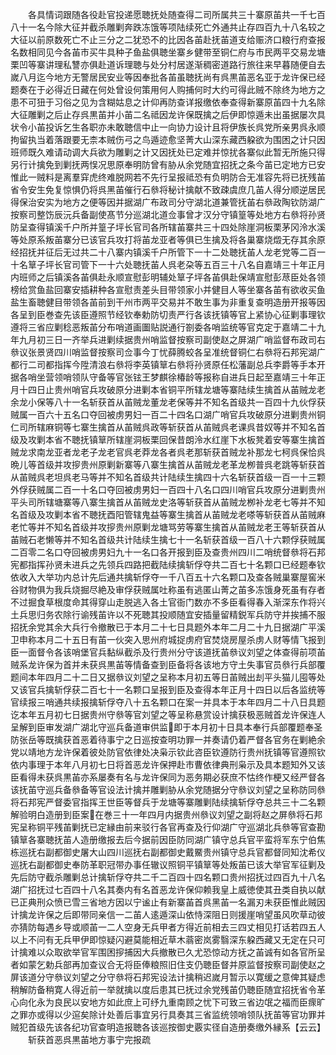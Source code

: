 <!-- { "loadSidebar": true } -->
　　各具情词跟随各役赴官投递愿聴抚处随查得二司所属共三十寨原苖共一千七百八十一名今除大征并截杀雕剿奔跌冻饿等项陆续死亡外通共止存四百九十八名较之大征以前原数死亡不止三分之二犹恐不的比因各苖赴抚苖道支给赈济口粮行府查报名数相同见今各苖市买牛具种子鱼盐俱聴坐寨乡健带至铜仁府与市民两平交易龙塘栗凹等寨讲理私讐亦俱赴道诉理聴与处分村居遂渐稠密道路行旅往来早暮随便自去嵗八月迄今地方无警居民安业等因奉批各苖虽聴抚尚有呉黒苖恶名亚于龙许保已经题奏在于必得近日藏在何处曾设何策用何人购捕何时大约可得此贼不除终为地方之患不可狃于习俗之见为含糊姑息之计仰再防查详报缴依奉查得新寨原苖四十九名除大征雕剿之后止存呉黒苖并小苖二名祗因龙许保既擒之后伊即惊遁未出虽据屡次具状令小苖投诉乞生各职亦未敢聴信中止一向协力设计且将伊族长呉党所亲男呉永顺拘留执当着落跟要无柰本贼伤弓之鸟遁迹愈坚菁大山深东藏西躱欲为围困之计只因班师既久难请动调大兵欲为雕剿之计又因抚处已定难并惊扰各寨似此暂无所施只得另行计擒免到剿抚两悮况思原奉明防曾有胁从余党随宜招抚之条今苖已定地方已安惟此一贼料是离羣穽虎终难脱网若不先行呈报祗恐有负明防合无准容先将已抚残苖省令安生免复惊惧仍将呉黑苖催行石叅将秘计擒献不致疎虞庶几苖人得分顺逆居民得保治安实为地方之便等因并据湖广布政司分守湖北道兼管抚苖右叅政陶钦防湖广按察司整饬辰沅兵备副使髙节分巡湖北道佥事曾才汉分守镇篁等处地方右叅将孙贤防呈查得镇溪千户所并篁子坪长官司各所辖苖寨共三十四处除崖洞板栗茅冈泠水溪等处原系叛苖寨分已该官兵攻打将苖龙亚者等俱已生擒及将各巢寨烧燬无存其余原经招抚并征后无过共二十八寨内镇溪千户所管下一十二处聴抚苖人龙老党等二百一十名筸子坪长官司管下一十六处聴抚苖人呉老朶等五百三十八名自嘉靖三十年正月内班师之后镇溪各苖俱赴永顺宣慰彭明辅处筸子坪各苖俱赴保靖宣慰彭荩臣处各领榜给赏鱼盐回寨安插耕种各宣慰责差头目带领家小并健目人等坐寨各苖有欲收买鱼盐生畜聴健目带领各苖前到干州市两平交易并不敢生事为非重复查明造册开报等因各呈到臣巻查先该臣遵照节经钦奉勅防切责严行各该抚镇等官上紧协心征剿事理钦遵将三省应剿稔恶叛苖分布哨道画圗贴説通行劄委各哨监统等官克定于嘉靖二十九年九月初三日一齐举兵进剿续据贵州哨监督按察司副使赵之屏湖广哨监督布政司右叅议张景贤四川哨监督按察司佥事今丁忧薛腾蛟各呈准统督铜仁右叅将石邦宪湖广都行二司都指挥今陞清浪右叅将李英镇筸右叅将孙贤原任松藩副总兵李爵等手本开据各哨坐营领哨领队守备等官张铉王梦麒徐椿龄等报称自进兵日起至嘉靖三十年正月十四日止贵州哨官兵攻破原分进剿本省铜平所辖龙塘等寨陆续生擒首从苖贼龙老余龙小保等八十一名斩获首从苖贼龙董龙老保等并不知名首级共一百四十九伙俘获贼属一百六十五名口夺回被虏男妇一百二十四名口湖广哨官兵攻破原分进剿贵州铜仁司所辖麻铜等七寨生擒首从苖贼呉政等斩获首从苖贼呉老课呉昔奴等并不知名首级及攻剿本省不聴抚镇筸所辖崖洞板栗回保昔朗泠水红崖下水板凳着安等寨生擒首贼龙求南龙亚者龙老子龙老官呉老莽龙各者呉老那斩获首贼龙补那龙七柯呉保恰呉晩儿等首级并攻摉贵州原剿新寨等八寨生擒首从苖贼龙老革龙栁普呉老跳等斩获首从苖贼呉老坦呉老马等并不知名首级共计陆续生擒四十六名斩获首级一百一十三颗外俘获贼属二百一十名口夺回被虏男妇一百四十八名口四川哨官兵攻原分进剿贵州平头司所辖塘寨等八寨生擒首从苖贼龙史洛等斩获首从苖贼龙栁补龙老七等并不知名首级及攻剿本省不聴抚酉阳管辖鬼益等寨生擒首从苖贼龙老嗏等斩获首从苖贼麻老忙等并不知名首级并攻摉贵州原剿龙塘骂劳等寨生擒首从苖贼龙老王等斩获首从苖贼石老懒等并不知名首级共计陆续生擒七十一名斩获首级一百八十六颗俘获贼属二百零二名口夺回被虏男妇九十一名口各开报到臣及查贵州四川二哨统督叅将石邦宪都指挥孙贤未进兵之先领兵四路把截陆续擒斩俘夺共二百七十名颗口已经题奉钦依收入大举功内总计先后通共擒斩俘夺一千八百五十六名颗口及查各贼巢寨屋窖米谷财物俱为我兵烧掘尽絶及审俘获贼属吐称虽有逃匿山菁之苖多冻饿身死虽有存者不过掘食草根度命其得穿山走脱逃入各土官衙门数亦不多臣看得春入渐深东作将兴土兵思归务农除行谕残苖许以不死聴其投顺随宜安插量留精鋭军兵防守并挨捕不服招抚余党其余大兵行令撤散已于本月二十七日具题外本年二月二十九日据湖广平溪卫申称本月二十五日有苖一伙突入思州府城捉虏府官焚烧房屋杀虏人财等情飞报到臣一面督令各该哨堡官兵黏纵截杀及行贵州分守该道抚苖叅议刘望之体查得前项苖贼系龙许保为首并未获呉黒苖等情备查到臣备将各该地方守土失事官员叅行兵部覆题间本年四月二十二日又据叅议刘望之呈称本月初五等日苖贼出刦平头猫儿囤等处又该官兵擒斩俘获二百七十一名颗口呈报到臣及查得本年正月十四日以后各监统等官续报三哨通共续报擒斩俘夺八十五名颗口在案一并具本于本年四月二十八日具题讫本年五月初七日据贵州守叅等官刘望之等呈称悬赏设计擒获极恶贼首龙许保连人呈解到臣审发湖广湖北守巡兵备道审供监即于本月初十日具本奉行兵部覆题奉圣防张岳等既擒获首恶着待事宁之日巡按查明功罪一并奏请仍着严督各官务在剿絶余党以靖地方龙许保着彼处防官依律处决枭示钦此咨臣钦遵防行贵州抚镇等官遵照钦依内事理于本年八月初七日将首恶龙许保押赴市曹依律典刑枭示及具本题知外又该臣看得未获呉黒苖亦系屡奏有名与龙许保同为恶务期必获庶不怙终作梗又经严督各该抚苖守巡兵备叅备等官设法计擒并雕剿胁从余党随据分守叅议刘望之呈称防同叅将石邦宪严督委官指挥王世臣等督兵于龙塘等寨雕剿陆续擒斩俘夺总共三十二名颗解验明白造册到臣案在巻三十一年四月内据贵州叅议刘望之副将赵之屏叅将石邦宪呈称铜平残苖剿抚已定縁由前来驳行各官再查及行仰湖广守巡湖北兵叅等官查勘镇筸各寨聴抚苖人造册缴报去后今据前因臣防同湖广镇守总兵官平蛮将军东宁伯焦栋巡抚右副都御史屠大山四川巡抚右副都御史戴鱀贵州镇守总兵官都督同知沈希仪巡抚右副都御史奉防革职冠带办事任辙议照铜平镇筸等处叛苖已该大举官军征剿及先后防守截杀雕剿总计擒斩俘夺共二千二百四十四名颗口贵州招抚过四百九十八名湖广招抚过七百四十八名其奏内有名首恶龙许保仰赖我皇上威徳使其丑类自执以献已正典刑众愤已雪三省地方因以宁谧止有新寨苖首呉黑苖一名漏刃未获臣惟此贼因计擒龙许保之后即带同亲信一二苖人逺遁深山依恃深阻日则援崖哨望虽风吹草动彼亦猜防每遇乡导或顺苖一二人空身无兵甲者方得近前相去三四丈相见打话若四五人以上不问有无兵甲伊即惊疑闪避莫能相近草木蓊密岚雾翳深东躱西藏又无定在只可计擒难以众取欲举官军围困摉捕因大兵撤散已久尤恐惊动方抚之苖诚有如各官所呈者如蒙乞勅兵部再加查议合无将臣俸粮照旧住支仍聴臣督并原监督按察司副使赵之屏该道分守叅议刘望之分守叅将石邦宪设法计擒稍迟嵗月暂示以寛缓之意俾其疑虑稍解防备稍寛人得近前一举就擒以度后患其已抚过余党残苖仍聴臣随宜招抚省令革心向化永为良民以安地方如此庶上可纾九重南顾之忧下可致三省边氓之福而臣瘝旷之罪亦或得以少逭矣除计处善后事宜另行具奏其三省监统领哨领队抚苖等官功罪并贼犯首级先该各纪功官查明造报聴各该巡按御史覈实径自造册奏缴外縁系【云云】
　　斩获首恶呉黒苖地方事宁完报疏
